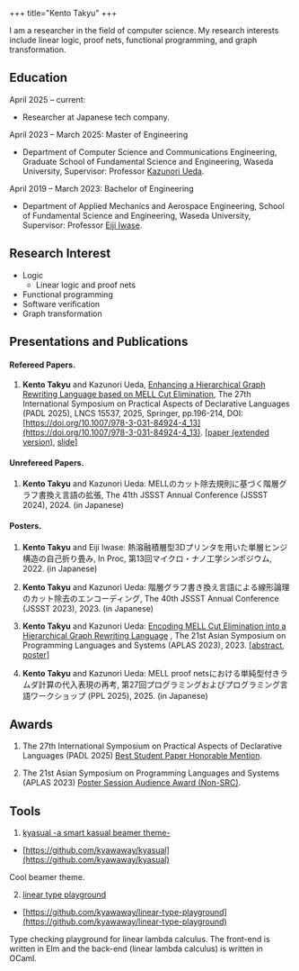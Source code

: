 +++
title="Kento Takyu"
+++


I am a researcher in the field of computer science.
My research interests include linear logic, proof nets, functional programming, and graph transformation.

## Education 

April 2025 – current:

- Researcher at Japanese tech company.

April 2023 – March 2025: Master of Engineering

- Department of Computer Science and Communications Engineering, Graduate School of Fundamental Science and Engineering, Waseda University, Supervisor: Professor [Kazunori Ueda](https://www.ueda.info.waseda.ac.jp/~ueda/index.html).

April 2019 – March 2023: Bachelor of Engineering

- Department of Applied Mechanics and Aerospace Engineering, School of Fundamental Science and Engineering, Waseda University, Supervisor: Professor [Eiji Iwase](https://www.iwaselab.amech.waseda.ac.jp/people/professor/).

## Research Interest

- Logic
    - Linear logic and proof nets
- Functional programming
- Software verification
- Graph transformation

## Presentations and Publications
<!---
### Material Science
#### Refereed Papers.
#### Posters. 

1. hoge

### Computer Science
--->
#### Refereed Papers.

1. **Kento Takyu** and Kazunori Ueda, [Enhancing a Hierarchical Graph Rewriting Language based on MELL Cut Elimination](https://popl25.sigplan.org/details/PADL-2025-papers/3/Enhancing-a-Hierarchical-Graph-Rewriting-Language-based-on-MELL-Cut-Elimination), The 27th International Symposium on Practical Aspects of Declarative Languages (PADL 2025), LNCS 15537, 2025, Springer, pp.196-214, DOI: [https://doi.org/10.1007/978-3-031-84924-4_13](https://doi.org/10.1007/978-3-031-84924-4_13). [[paper (extended version)](https://arxiv.org/pdf/2411.14802), [slide](https://www.ueda.info.waseda.ac.jp/~takyu/about/padl2025-slide.pdf)]

#### Unrefereed Papers.

1. **Kento Takyu** and Kazunori Ueda: MELLのカット除去規則に基づく階層グラフ書換え言語の拡張, The 41th JSSST Annual Conference (JSSST 2024), 2024. (in Japanese)

#### Posters.

1. **Kento Takyu** and Eiji Iwase: 熱溶融積層型3Dプリンタを用いた単層ヒンジ構造の自己折り畳み, In Proc, 第13回マイクロ・ナノ工学シンポジウム, 2022. (in Japanese)

2. **Kento Takyu** and Kazunori Ueda: 階層グラフ書き換え言語による線形論理のカット除去のエンコーディング, The 40th JSSST Annual Conference (JSSST 2023), 2023. (in Japanese)

3. **Kento Takyu** and Kazunori Ueda: [Encoding MELL Cut Elimination into a Hierarchical Graph Rewriting Language](https://conf.researchr.org/details/aplas-2023/src-and-posters/4/-Non-SRC-Encoding-MELL-Cut-Elimination-into-a-Hierarchical-Graph-Rewriting-Language) 
, The 21st Asian Symposium on Programming Languages and Systems (APLAS 2023), 2023. 
[[abstract](https://www.ueda.info.waseda.ac.jp/~takyu/about/aplas2023-abst.pdf), [poster](https://www.ueda.info.waseda.ac.jp/~takyu/about/aplas2023-poster.pdf)]

4. **Kento Takyu** and Kazunori Ueda: MELL proof netsにおける単純型付きラムダ計算の代入表現の再考, 第27回プログラミングおよびプログラミング言語ワークショップ (PPL 2025), 2025. (in Japanese)

## Awards

1. The 27th International Symposium on Practical Aspects of Declarative Languages (PADL 2025) [Best Student Paper Honorable Mention](https://popl25.sigplan.org/home/PADL-2025#Awards).

2. The 21st Asian Symposium on Programming Languages and Systems (APLAS 2023) [Poster Session Audience Award (Non-SRC)](https://conf.researchr.org/track/aplas-2023/src-and-posters?#audience-awards).

## Tools

1. [kyasual -a smart kasual beamer theme-](https://kyawaway.github.io/myblog/post-kyasual/)
- <i class="fa-brands fa-github"></i> [https://github.com/kyawaway/kyasual](https://github.com/kyawaway/kyasual)

Cool beamer theme.

2. [linear type playground](https://kyawaway.github.io/linear-type-playground/)
- <i class="fa-brands fa-github"></i> [https://github.com/kyawaway/linear-type-playground](https://github.com/kyawaway/linear-type-playground) 

Type checking playground for linear lambda calculus. The front-end is written in Elm and the back-end (linear lambda calculus) is written in OCaml.


